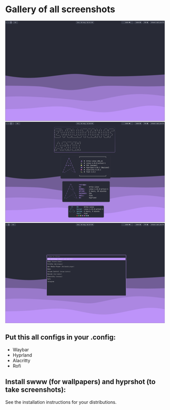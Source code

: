 <p align="center">
  <h1>Gallery of all screenshots</h1>
</p>

![Screenshot](https://github.com/retrovisionagain/hyprland-setup/blob/main/screenshots/new-not-busy-desktop.png)
![Screenshot](https://github.com/retrovisionagain/hyprland-setup/blob/main/screenshots/ev-of-artix.png)
![Screenshot](https://github.com/retrovisionagain/hyprland-setup/blob/main/screenshots/rofi.png)

## Put this all configs in your .config:

- Waybar
- Hyprland
- Alacritty
- Rofi

## Install swww (for wallpapers) and hyprshot (to take screenshots):
See the installation instructions for your distributions.
